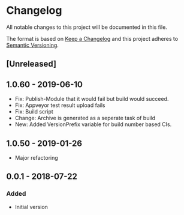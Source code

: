 # Changelog
All notable changes to this project will be documented in this file.

The format is based on [Keep a Changelog](http://keepachangelog.com/en/1.0.0/)
and this project adheres to [Semantic Versioning](http://semver.org/spec/v2.0.0.html).

## [Unreleased]

## 1.0.60 - 2019-06-10
- Fix: Publish-Module that it would fail but build would succeed.
- Fix: Appveyor test result upload fails
- Fix: Build script
- Change: Archive is generated as a seperate task of build
- New: Added VersionPrefix variable for build number based CIs.

## 1.0.50 - 2019-01-26
- Major refactoring

## 0.0.1 - 2018-07-22
### Added
- Initial version
